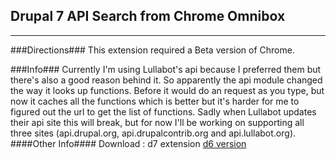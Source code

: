 ## Drupal 7 API Search from Chrome Omnibox ##
- - -
###Directions###
This extension required a Beta version of Chrome.

###Info###
Currently I'm using Lullabot's api because I preferred them but there's also a good reason behind it. 
So apparently the api module changed the way it looks up functions. 
Before it would do an request as you type, but now it caches all the functions which is better but it's harder for me to figured out the url to get the list of functions. 
Sadly when Lullabot updates their api site this will break, but for now I'll be working on supporting all three sites (api.drupal.org, api.drupalcontrib.org and api.lullabot.org).
####Other Info####
Download : d7 extension
[d6 version](https://github.com/ericduran/chrome_drupal_api_search/tree/d6)

